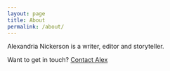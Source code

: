 ```yaml
---
layout: page
title: About
permalink: /about/
---
```


Alexandria Nickerson is a writer, editor and storyteller.

Want to get in touch? [Contact Alex](/contact)


